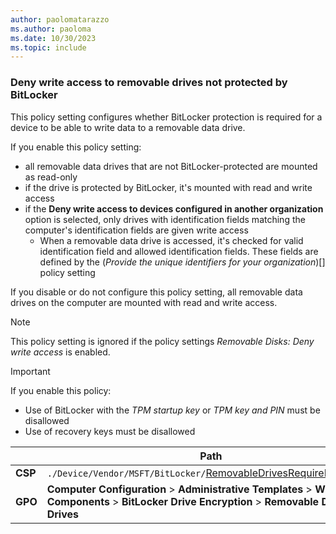 ```yaml
---
author: paolomatarazzo
ms.author: paoloma
ms.date: 10/30/2023
ms.topic: include
---
```


### Deny write access to removable drives not protected by BitLocker

This policy setting configures whether BitLocker protection is required for a device to be able to write data to a removable data drive.

If you enable this policy setting:

- all removable data drives that are not BitLocker-protected are mounted as read-only
- if the drive is protected by BitLocker, it's mounted with read and write access
- if the **Deny write access to devices configured in another organization** option is selected, only drives with identification fields matching the computer's identification fields are given write access
  - When a removable data drive is accessed, it's checked for valid identification field and allowed identification fields. These fields are defined by the (*Provide the unique identifiers for your organization*)[] policy setting

If you disable or do not configure this policy setting, all removable data drives on the computer are mounted with read and write access.

> [!NOTE]
> This policy setting is ignored if the policy settings *Removable Disks: Deny write access* is enabled.

> [!IMPORTANT]
> If you enable this policy:
>
> - Use of BitLocker with the *TPM startup key* or *TPM key and PIN* must be disallowed
> - Use of recovery keys must be disallowed

|  | Path |
|--|--|
| **CSP** | `./Device/Vendor/MSFT/BitLocker/`[RemovableDrivesRequireEncryption](/windows/client-management/mdm/bitlocker-csp#removabledrivesrequireencryption) |
| **GPO** | **Computer Configuration** > **Administrative Templates** > **Windows Components** > **BitLocker Drive Encryption** > **Removable Data Drives** |

